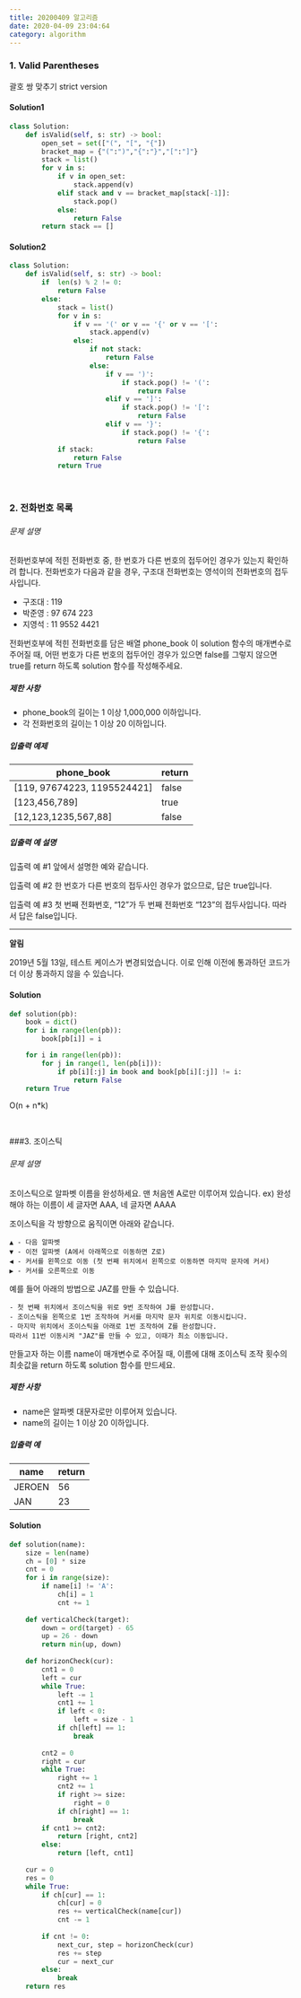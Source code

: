 ```yaml
---
title: 20200409 알고리즘
date: 2020-04-09 23:04:64
category: algorithm
---
```


### 1. Valid Parentheses

괄호 쌍 맞추기 strict version

#### Solution1

```python
class Solution:
    def isValid(self, s: str) -> bool:
        open_set = set(["(", "[", "{"])
        bracket_map = {"(":")","{":"}","[":"]"}
        stack = list()
        for v in s:
            if v in open_set:
                stack.append(v)
            elif stack and v == bracket_map[stack[-1]]:
                stack.pop()
            else:
                return False
        return stack == []
```

#### Solution2

```python
class Solution:
    def isValid(self, s: str) -> bool:
        if  len(s) % 2 != 0:
            return False
        else:
            stack = list()
            for v in s:
                if v == '(' or v == '{' or v == '[':
                    stack.append(v)
                else:
                    if not stack:
                        return False
                    else:
                        if v == ')':
                            if stack.pop() != '(':
                                return False
                        elif v == ']':
                            if stack.pop() != '[':
                                return False
                        elif v == '}':
                            if stack.pop() != '{':
                                return False
            if stack:
                return False
            return True
```

<br/>

### 2. 전화번호 목록

###### 문제 설명

전화번호부에 적힌 전화번호 중, 한 번호가 다른 번호의 접두어인 경우가 있는지 확인하려 합니다.
전화번호가 다음과 같을 경우, 구조대 전화번호는 영석이의 전화번호의 접두사입니다.

- 구조대 : 119
- 박준영 : 97 674 223
- 지영석 : 11 9552 4421

전화번호부에 적힌 전화번호를 담은 배열 phone_book 이 solution 함수의 매개변수로 주어질 때, 어떤 번호가 다른 번호의 접두어인 경우가 있으면 false를 그렇지 않으면 true를 return 하도록 solution 함수를 작성해주세요.

##### 제한 사항

- phone_book의 길이는 1 이상 1,000,000 이하입니다.
- 각 전화번호의 길이는 1 이상 20 이하입니다.

##### 입출력 예제

| phone_book                  | return |
| --------------------------- | ------ |
| [119, 97674223, 1195524421] | false  |
| [123,456,789]               | true   |
| [12,123,1235,567,88]        | false  |

##### 입출력 예 설명

입출력 예 #1
앞에서 설명한 예와 같습니다.

입출력 예 #2
한 번호가 다른 번호의 접두사인 경우가 없으므로, 답은 true입니다.

입출력 예 #3
첫 번째 전화번호, “12”가 두 번째 전화번호 “123”의 접두사입니다. 따라서 답은 false입니다.

------

**알림**

2019년 5월 13일, 테스트 케이스가 변경되었습니다. 이로 인해 이전에 통과하던 코드가 더 이상 통과하지 않을 수 있습니다.

#### Solution

```python
def solution(pb):
    book = dict()
    for i in range(len(pb)):
        book[pb[i]] = i

    for i in range(len(pb)):
        for j in range(1, len(pb[i])):
            if pb[i][:j] in book and book[pb[i][:j]] != i:
                return False
    return True
```

O(n + n*k)

<br/>

###3. 조이스틱

###### 문제 설명

조이스틱으로 알파벳 이름을 완성하세요. 맨 처음엔 A로만 이루어져 있습니다.
ex) 완성해야 하는 이름이 세 글자면 AAA, 네 글자면 AAAA

조이스틱을 각 방향으로 움직이면 아래와 같습니다.

```
▲ - 다음 알파벳
▼ - 이전 알파벳 (A에서 아래쪽으로 이동하면 Z로)
◀ - 커서를 왼쪽으로 이동 (첫 번째 위치에서 왼쪽으로 이동하면 마지막 문자에 커서)
▶ - 커서를 오른쪽으로 이동
```

예를 들어 아래의 방법으로 JAZ를 만들 수 있습니다.

```
- 첫 번째 위치에서 조이스틱을 위로 9번 조작하여 J를 완성합니다.
- 조이스틱을 왼쪽으로 1번 조작하여 커서를 마지막 문자 위치로 이동시킵니다.
- 마지막 위치에서 조이스틱을 아래로 1번 조작하여 Z를 완성합니다.
따라서 11번 이동시켜 "JAZ"를 만들 수 있고, 이때가 최소 이동입니다.
```

만들고자 하는 이름 name이 매개변수로 주어질 때, 이름에 대해 조이스틱 조작 횟수의 최솟값을 return 하도록 solution 함수를 만드세요.

##### 제한 사항

- name은 알파벳 대문자로만 이루어져 있습니다.
- name의 길이는 1 이상 20 이하입니다.

##### 입출력 예

| name   | return |
| ------ | ------ |
| JEROEN | 56     |
| JAN    | 23     |

#### Solution

```python
def solution(name):
    size = len(name)
    ch = [0] * size
    cnt = 0
    for i in range(size):
        if name[i] != 'A':
            ch[i] = 1
            cnt += 1
            
    def verticalCheck(target):
        down = ord(target) - 65
        up = 26 - down
        return min(up, down)
    
    def horizonCheck(cur):
        cnt1 = 0
        left = cur
        while True:
            left -= 1
            cnt1 += 1
            if left < 0:
                left = size - 1
            if ch[left] == 1:
                break
                
        cnt2 = 0
        right = cur
        while True:
            right += 1
            cnt2 += 1
            if right >= size:
                right = 0
            if ch[right] == 1:
                break
        if cnt1 >= cnt2:
            return [right, cnt2]
        else:
            return [left, cnt1]
        
    cur = 0
    res = 0
    while True:
        if ch[cur] == 1:
            ch[cur] = 0
            res += verticalCheck(name[cur])
            cnt -= 1
            
        if cnt != 0:
            next_cur, step = horizonCheck(cur)
            res += step
            cur = next_cur
        else:
            break
    return res
```

